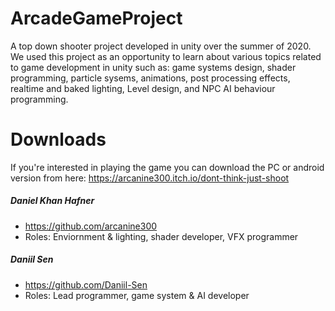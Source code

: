 # ArcadeGameProject
A top down shooter project developed in unity over the summer of 2020. We used this project as an opportunity to learn about various topics related to game development in unity such as: game systems design, shader programming, particle sysems, animations, post processing effects, realtime and baked lighting, Level design, and NPC AI behaviour programming.

# Downloads
If you're interested in playing the game you can download the PC or android version from here: https://arcanine300.itch.io/dont-think-just-shoot

##### Daniel Khan Hafner
* https://github.com/arcanine300
* Roles: Enviornment & lighting, shader developer, VFX programmer 
##### Daniil Sen
* https://github.com/Daniil-Sen
* Roles: Lead programmer, game system & AI developer 
